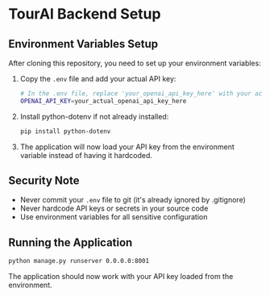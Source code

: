 # TourAI Backend Setup

## Environment Variables Setup

After cloning this repository, you need to set up your environment variables:

1. Copy the `.env` file and add your actual API key:
   ```bash
   # In the .env file, replace 'your_openai_api_key_here' with your actual OpenAI API key
   OPENAI_API_KEY=your_actual_openai_api_key_here
   ```

2. Install python-dotenv if not already installed:
   ```bash
   pip install python-dotenv
   ```

3. The application will now load your API key from the environment variable instead of having it hardcoded.

## Security Note

- Never commit your `.env` file to git (it's already ignored by .gitignore)
- Never hardcode API keys or secrets in your source code
- Use environment variables for all sensitive configuration

## Running the Application

```bash
python manage.py runserver 0.0.0.0:8001
```

The application should now work with your API key loaded from the environment.